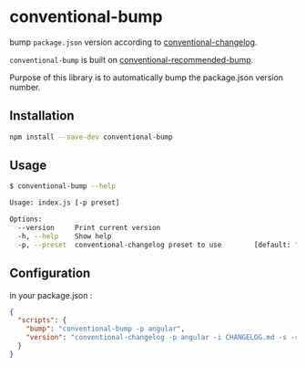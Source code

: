 conventional-bump
====================

bump `package.json` version according to [conventional-changelog](https://github.com/conventional-changelog/conventional-changelog).


`conventional-bump` is built on [conventional-recommended-bump](https://github.com/conventional-changelog/conventional-changelog/tree/master/packages/conventional-recommended-bump).


Purpose of this library is to automatically bump the package.json version number.

## Installation
```bash
npm install --save-dev conventional-bump
```

## Usage
```bash
$ conventional-bump --help

Usage: index.js [-p preset]

Options:
  --version     Print current version                                  [boolean]
  -h, --help    Show help                                              [boolean]
  -p, --preset  conventional-changelog preset to use        [default: "angular"]
```

## Configuration
in your package.json :
```json
{
  "scripts": {
    "bump": "conventional-bump -p angular",
    "version": "conventional-changelog -p angular -i CHANGELOG.md -s -r 0 && git add CHANGELOG.md"
  }
}
```
